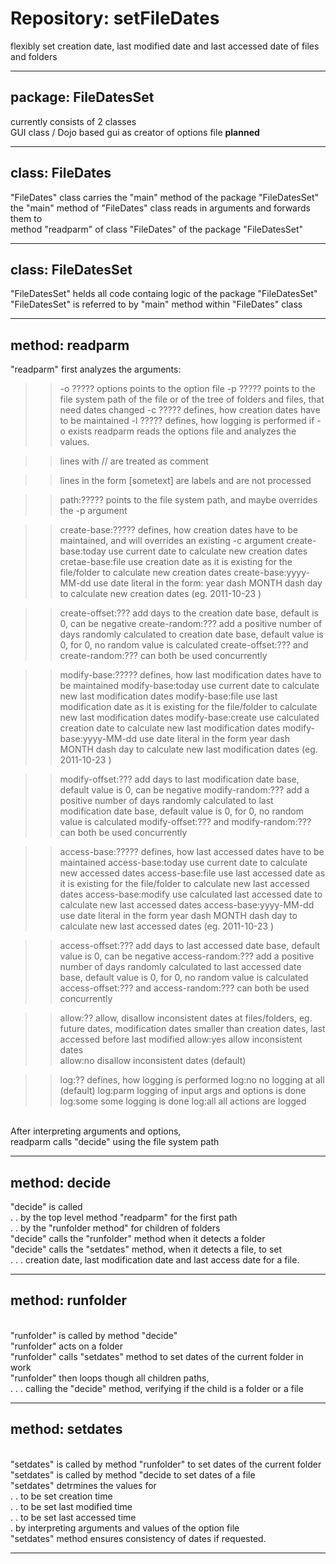 Repository: setFileDates
============
flexibly set creation date, last modified date and last accessed date of files and folders

-------------------------------------------------------------------------------------------------------------
package: FileDatesSet
-------------------------------------------------------------------------------------------------------------
currently consists of 2 classes
<br>GUI class / Dojo based gui as creator of options file <b>planned</b>


-------------------------------------------------------------------------------------------------------------
class: FileDates
-------------------------------------------------------------------------------------------------------------
"FileDates" class carries the "main" method of the package "FileDatesSet" 
<br>the "main" method of "FileDates" class reads in arguments and forwards them to 
<br>	method "readparm" of class "FileDates" of the package "FileDatesSet"

-------------------------------------------------------------------------------------------------------------
class: FileDatesSet
-------------------------------------------------------------------------------------------------------------
"FileDatesSet" helds all code containg logic of the package "FileDatesSet"
<br>"FileDatesSet" is referred to by "main" method within "FileDates" class

-------------------------------------------------------------------------------------------------------------
method: readparm  
-------------------------------------------------------------------------------------------------------------
"readparm" first analyzes the arguments:
>> -o ????? options points to the option file
>> -p ????? points to the file system path of the file or of the tree of folders and files, that need dates changed 
>> -c ????? defines, how creation dates have to be maintained
>> -l ????? defines, how logging is performed 
 if -o exists 
 		readparm reads the options file and analyzes the values.

>> lines with // are treated as comment

>> lines in the form [sometext] are labels and are not processed

>> path:?????              points to the file system path, and maybe overrides the -p argument

>> create-base:?????       defines, how creation dates have to be maintained, and will overrides an existing -c argument
   create-base:today       use current date  to calculate new creation dates
   cretae-base:file        use creation date as it is existing for the file/folder to calculate new creation dates
   create-base:yyyy-MM-dd  use date literal in the form: year dash MONTH dash day to calculate new creation dates (eg. 2011-10-23 )
 
>> create-offset:???       add days to the creation date base, default is 0, can be negative
   create-random:???       add a positive number of days randomly calculated to creation date base, default value is 0, for 0, no random value is calculated
   create-offset:??? and create-random:??? can both be used concurrently
 
>> modify-base:?????       defines, how last modification dates have to be maintained
   modify-base:today       use current date  to calculate new last modification dates
   modify-base:file		   use last modification date as it is existing for the file/folder to calculate new last modification dates 
   modify-base:create      use calculated creation date to calculate new last modification dates
   modify-base:yyyy-MM-dd  use date literal in the form year dash MONTH dash day to calculate new last modification dates (eg. 2011-10-23 )

>> modify-offset:???       add days to last modification date base, default value is 0, can be negative
   modify-random:???       add a positive number of days randomly calculated to last modification date base, default value is 0, for 0, no random value is calculated
   modify-offset:??? and modify-random:??? can both be used concurrently  
 
>> access-base:?????       defines, how last accessed dates have to be maintained
   access-base:today       use current date  to calculate new accessed dates
   access-base:file		   use last accessed date as it is existing for the file/folder to calculate new last accessed dates 
   access-base:modify      use calculated last accessed date to calculate new last accessed dates
   access-base:yyyy-MM-dd  use date literal in the form year dash MONTH dash day to calculate new last accessed dates (eg. 2011-10-23 )

>> access-offset:???       add days to last accessed date base, default value is 0, can be negative
   access-random:???       add a positive number of days randomly calculated to last accessed date base, default value is 0, for 0, no random value is calculated
   access-offset:??? and access-random:??? can both be used concurrently  

>> allow:??               allow, disallow inconsistent dates at files/folders, eg. future dates, modification dates smaller than creation dates, last accessed before last modified
   allow:yes			  allow inconsistent dates	
   allow:no               disallow inconsistent dates (default)

>> log:?? 				  defines, how logging is performed 
   log:no                 no logging at all (default)
   log:parm               logging of input args and options is done
   log:some				  some logging is done
   log:all                all actions are logged

<br> After interpreting arguments and options, 
<br> readparm calls "decide" using the file system path 	
 
-------------------------------------------------------------------------------------------------------------
method: decide
-------------------------------------------------------------------------------------------------------------
"decide" is called 
<br> . .    by the top level method "readparm" for the first path
<br> . .    by the "runfolder method" for children of folders
<br>"decide" calls the "runfolder" method when it detects a folder
<br>"decide" calls the "setdates" method, when it detects a file, to set 
<br> . .  .  creation date, last modification date and last access date for a file.   

-------------------------------------------------------------------------------------------------------------
method: runfolder
-------------------------------------------------------------------------------------------------------------
<br>"runfolder" is called by method "decide"
<br>"runfolder" acts on a folder
<br>"runfolder" calls "setdates" method to set dates of the current folder in work
<br>"runfolder" then loops though all children paths, 
<br> . . .	calling the "decide" method, verifying if the child is a folder or a file		

-------------------------------------------------------------------------------------------------------------
method: setdates
-------------------------------------------------------------------------------------------------------------
<br>"setdates" is called by method "runfolder" to set dates of the current folder
<br>"setdates" is called by method "decide  to set dates of a file
<br>"setdates" detrmines the values for
<br> . .	to be set creation time
<br> . .	to be set last modified time
<br> . .	to be set last accessed time
<br> . 	by interpreting arguments and values of the option file
<br>"setdates" method ensures consistency of dates if requested.

-------------------------------------------------------------------------------------------------------------
		
		

